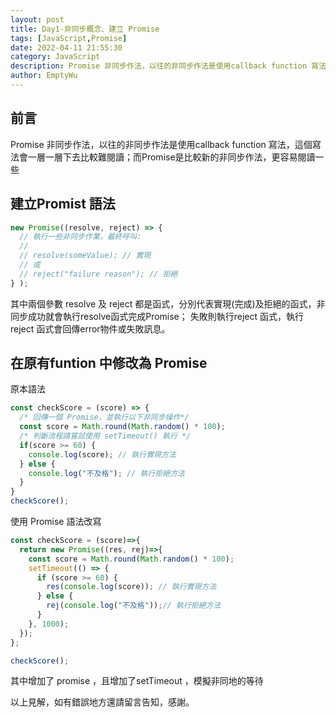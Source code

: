 ```yaml
---
layout: post
title: Day1-非同步概念、建立 Promise
tags: [JavaScript,Promise]
date: 2022-04-11 21:55:30
category: JavaScript
description: Promise 非同步作法，以往的非同步作法是使用callback function 寫法，這個寫法會一層一層下去比較難閱讀；而Promise是比較新的非同步作法，更容易閱讀一些 
author: EmptyWu
---
```


## 前言

Promise 非同步作法，以往的非同步作法是使用callback function 寫法，這個寫法會一層一層下去比較難閱讀；而Promise是比較新的非同步作法，更容易閱讀一些
<!--more-->

## 建立Promist 語法
```Javascript
new Promise((resolve, reject) => {
  // 執行一些非同步作業，最終呼叫:
  //
  // resolve(someValue); // 實現
  // 或
  // reject("failure reason"); // 拒絕
} );
```

其中兩個參數 resolve 及 reject 都是函式，分別代表實現(完成)及拒絕的函式，非同步成功就會執行resolve函式完成Promise；
失敗則執行reject 函式，執行reject 函式會回傳error物件或失敗訊息。


## 在原有funtion 中修改為 Promise

原本語法
```Javascript
const checkScore = (score) => {
  /* 回傳一個 Promise，並執行以下非同步操作*/
  const score = Math.round(Math.random() * 100);
  /* 判斷流程請嘗試使用 setTimeout() 執行 */
  if(score >= 60) {
    console.log(score); // 執行實現方法
  } else {
    console.log("不及格"); // 執行拒絕方法
  }
}
checkScore();
```
使用 Promise 語法改寫
```Javascript
const checkScore = (score)=>{
  return new Promise((res, rej)=>{
    const score = Math.round(Math.random() * 100);
    setTimeout(() => {
      if (score >= 60) {
        res(console.log(score)); // 執行實現方法
      } else {
        rej(console.log("不及格"));// 執行拒絕方法
      }
    }, 1000);
  }); 
};

checkScore();
```
其中增加了 promise ，且增加了setTimeout ，模擬非同地的等待


以上見解，如有錯誤地方還請留言告知，感謝。